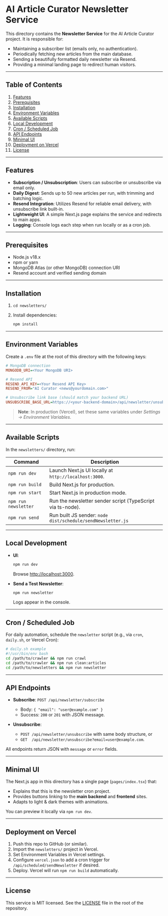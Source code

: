 # AI Article Curator Newsletter Service

This directory contains the **Newsletter Service** for the AI Article Curator project. It is responsible for:

- Maintaining a subscriber list (emails only, no authentication).
- Periodically fetching new articles from the main database.
- Sending a beautifully formatted daily newsletter via Resend.
- Providing a minimal landing page to redirect human visitors.

---

## Table of Contents

1. [Features](#features)
2. [Prerequisites](#prerequisites)
3. [Installation](#installation)
4. [Environment Variables](#environment-variables)
5. [Available Scripts](#available-scripts)
6. [Local Development](#local-development)
7. [Cron / Scheduled Job](#cron--scheduled-job)
8. [API Endpoints](#api-endpoints)
9. [Minimal UI](#minimal-ui)
10. [Deployment on Vercel](#deployment-on-vercel)
11. [License](#license)

---

## Features

- **Subscription / Unsubscription**: Users can subscribe or unsubscribe via email only.
- **Daily Digest**: Sends up to 50 new articles per run, with trimming and batching logic.
- **Resend Integration**: Utilizes Resend for reliable email delivery, with unsubscribe link built-in.
- **Lightweight UI**: A simple Next.js page explains the service and redirects to main apps.
- **Logging**: Console logs each step when run locally or as a cron job.

---

## Prerequisites

- Node.js v18.x
- npm or yarn
- MongoDB Atlas (or other MongoDB) connection URI
- Resend account and verified sending domain

---

## Installation

1. `cd newsletters/`
2. Install dependencies:

   ```bash
   npm install
   ```

---

## Environment Variables

Create a `.env` file at the root of this directory with the following keys:

```ini
# MongoDB connection
MONGODB_URI=<Your MongoDB URI>

# Resend API
RESEND_API_KEY=<Your Resend API Key>
RESEND_FROM="AI Curator <news@yourdomain.com>"

# Unsubscribe link base (should match your backend URL)
UNSUBSCRIBE_BASE_URL=https://<your-backend-domain>/api/newsletter/unsubscribe
```

> **Note**: In production (Vercel), set these same variables under _Settings → Environment Variables_.

---

## Available Scripts

In the `newsletters/` directory, run:

| Command              | Description                                                 |
| -------------------- | ----------------------------------------------------------- |
| `npm run dev`        | Launch Next.js UI locally at `http://localhost:3000`.       |
| `npm run build`      | Build Next.js for production.                               |
| `npm run start`      | Start Next.js in production mode.                           |
| `npm run newsletter` | Run the newsletter sender script (TypeScript via ts-node).  |
| `npm run send`       | Run built JS sender: `node dist/schedule/sendNewsletter.js` |

---

## Local Development

- **UI**:

  ```bash
  npm run dev
  ```

  Browse [http://localhost:3000](http://localhost:3000).

- **Send a Test Newsletter**:

  ```bash
  npm run newsletter
  ```

  Logs appear in the console.

---

## Cron / Scheduled Job

For daily automation, schedule the `newsletter` script (e.g., via `cron`, `daily.sh`, or Vercel Cron):

```bash
# daily.sh example
#!/usr/bin/env bash
cd /path/to/crawler && npm run crawl
cd /path/to/crawler && npm run clean:articles
cd /path/to/newsletters && npm run newsletter
```

---

## API Endpoints

- **Subscribe**: `POST /api/newsletter/subscribe`

  - Body: `{ "email": "user@example.com" }`
  - Success: `200` or `201` with JSON message.

- **Unsubscribe**:

  - `POST /api/newsletter/unsubscribe` with same body structure, or
  - `GET  /api/newsletter/unsubscribe?email=user@example.com`.

All endpoints return JSON with `message` or `error` fields.

---

## Minimal UI

The Next.js app in this directory has a single page (`pages/index.tsx`) that:

- Explains that this is the newsletter cron project.
- Provides buttons linking to the **main backend** and **frontend** sites.
- Adapts to light & dark themes with animations.

You can preview it locally via `npm run dev`.

---

## Deployment on Vercel

1. Push this repo to GitHub (or similar).
2. Import the `newsletters/` project in Vercel.
3. Set Environment Variables in Vercel settings.
4. Configure `vercel.json` to add a cron trigger for `/api/scheduled/sendNewsletter` if desired.
5. Deploy. Vercel will run `npm run build` automatically.

---

## License

This service is MIT licensed. See the [LICENSE](../LICENSE) file in the root of the repository.
